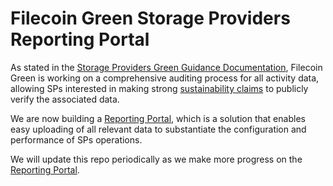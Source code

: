 
# Filecoin Green Storage Providers Reporting Portal

As stated in the [Storage Providers Green Guidance Documentation](https://filecoin-green.gitbook.io/filecoin-green-documentation/), Filecoin Green is working on a comprehensive auditing process for all activity data, allowing SPs interested in making strong [sustainability claims](https://filecoin-green.gitbook.io/filecoin-green-documentation/readme-1/storage-providers-tiered-sustainability-claims) to publicly verify the associated data. 

We are now building a [Reporting Portal](https://filecoin-green.gitbook.io/filecoin-green-documentation/readme-1/additional-resources/annex-3-filecoin-green-reporting-portal), which is a solution that enables easy uploading of all relevant data to substantiate the configuration and performance of SPs operations.

We will update this repo periodically as we make more progress on the [Reporting Portal](https://filecoin-green.gitbook.io/filecoin-green-documentation/readme-1/additional-resources/annex-3-filecoin-green-reporting-portal).
